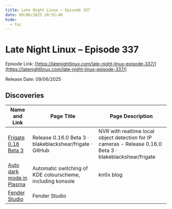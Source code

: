 ```yaml
---
title: Late Night Linux – Episode 337
date: 09/06/2025 20:52:40
hide:
  - toc
---
```


# Late Night Linux – Episode 337

Episode Link: [https://latenightlinux.com/late-night-linux-episode-337/](https://latenightlinux.com/late-night-linux-episode-337/)

Release Date: 09/06/2025

## Discoveries

| Name and Link | Page Title | Page Description |
| ------------- | ---------- | ---------------- |
| [Frigate 0.16 Beta 3](https://github.com/blakeblackshear/frigate/releases/tag/v0.16.0-beta3) | Release 0.16.0 Beta 3 · blakeblackshear/frigate · GitHub | NVR with realtime local object detection for IP cameras - Release 0.16.0 Beta 3 · blakeblackshear/frigate |
| [Auto dark mode in Plasma](https://blog.kn0x.org/posts/kde/kde-auto-dark-mode/) | Automatic switching of KDE colourscheme, including konsole | kn0x blog | Switch to KDE dark mode in the evening, and make konsole change too! |
| [Fender Studio](https://uk.fender.com/pages/fender-studio#download-fender-studio) | Fender Studio |  |